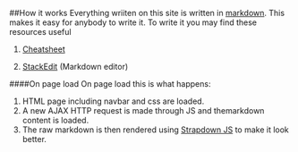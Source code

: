 ##How it works
Everything wriiten on this site is written in [markdown](https://daringfireball.net/projects/markdown/).
This makes it easy for anybody to write it. To write it you may find these resources useful 

1. [Cheatsheet](https://help.github.com/articles/markdown-basics/)

2. [StackEdit](https://stackedit.io/editor) (Markdown editor)

####On page load
On page load this is what happens:

1. HTML page including navbar and css are loaded.
2. A new AJAX HTTP request is made through JS and themarkdown content is loaded.
3. The raw markdown is then rendered using [Strapdown JS](http://strapdownjs.com/) to make it look better.
